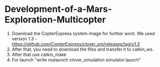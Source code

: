# Development-of-a-Mars-Exploration-Multicopter
1. Download the CopterExpress system image for further work. We used version 1.3 -  https://github.com/CopterExpress/clover_vm/releases/tag/v1.3
2. After that, you need to download the files and transfer it to catkin_ws.
3. After that use catkin_make
4. For launch "write roslaunch clover_simulation simulator.launch" 


